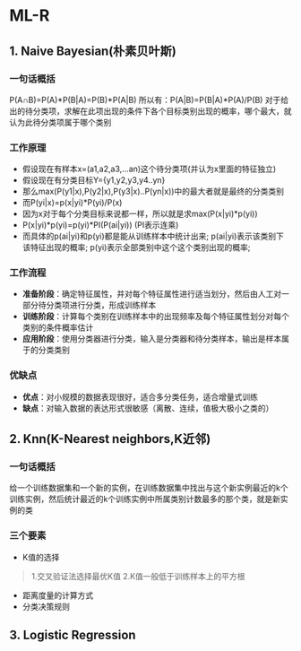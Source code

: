 # ML-R
## 1. Naive Bayesian(朴素贝叶斯)
### 一句话概括
P(A∩B)=P(A)*P(B|A)=P(B)*P(A|B)
所以有：P(A|B)=P(B|A)*P(A)/P(B)
对于给出的待分类项，求解在此项出现的条件下各个目标类别出现的概率，哪个最大，就认为此待分类项属于哪个类别
### 工作原理
*  假设现在有样本x=(a1,a2,a3,…an)这个待分类项(并认为x里面的特征独立)
*  假设现在有分类目标Y={y1,y2,y3,y4..yn}
*  那么max(P(y1|x),P(y2|x),P(y3|x)..P(yn|x))中的最大者就是最终的分类类别
*  而P(yi|x)=p(x|yi)*P(yi)/P(x)
*  因为x对于每个分类目标来说都一样，所以就是求max(P(x|yi)*p(yi))
*  P(x|yi)*p(yi)=p(yi)*PI(P(ai|yi)) (PI表示连乘)
*  而具体的p(ai|yi)和p(yi)都是能从训练样本中统计出来;
   p(ai|yi)表示该类别下该特征出现的概率;
   p(yi)表示全部类别中这个这个类别出现的概率;
### 工作流程
* **准备阶段**：确定特征属性，并对每个特征属性进行适当划分，然后由人工对一部分待分类项进行分类，形成训练样本
* **训练阶段**：计算每个类别在训练样本中的出现频率及每个特征属性划分对每个类别的条件概率估计
* **应用阶段**：使用分类器进行分类，输入是分类器和待分类样本，输出是样本属于的分类类别
### 优缺点
* **优点**：对小规模的数据表现很好，适合多分类任务，适合增量式训练
* **缺点**：对输入数据的表达形式很敏感（离散、连续，值极大极小之类的）
## 2. Knn(K-Nearest neighbors,K近邻)
### 一句话概括
给一个训练数据集和一个新的实例，在训练数据集中找出与这个新实例最近的k个训练实例，然后统计最近的k个训练实例中所属类别计数最多的那个类，就是新实例的类
### 三个要素
* K值的选择
> 1.交叉验证法选择最优K值
> 2.K值一般低于训练样本上的平方根
* 距离度量的计算方式
* 分类决策规则
## 3. Logistic Regression
